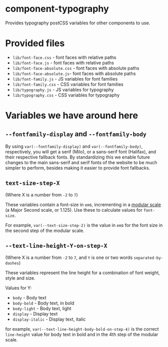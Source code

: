 # component-typography

Provides typography postCSS variables for other components to use.

# Provided files

* `lib/font-face.css` - font faces with relative paths
* `lib/font-face.js` - font faces with relative paths
* `lib/font-face-absolute.css` - font faces with absolute paths
* `lib/font-face-absolute.js`- font faces with absolute paths
* `lib/font-family.js` - JS variables for font families
* `lib/font-family.css` - CSS variables for font families
* `lib/typography.js` - JS variables for typography
* `lib/typography.css` - CSS variables for typography


# Variables we have around here


## `--fontfamily-display` and `--fontfamily-body`

By using `var(--fontfamily-display)` and `var(--fontfamily-body)`, respectively, you will get a serif (Milo), or a sans-serif font (Halifax), and their respective fallback fonts. By standardizing this we enable future changes to the main sans-serif and serif fonts of the website to be much simpler to perform, besides making it easier to provide font fallbacks.


## `text-size-step-X`

(Where X is a number from `-2` to `7`)

These variables contain a font-size in  `em`s, incrementing in a [modular scale](http://www.modularscale.com/?20&px&1.125&web&text) (a Major Second scale, or 1.125). Use these to calculate values for `font-size`.

For example, `var(--text-size-step-2)` is the value in `em`s for the font size in the second step of the modular scale.


## `--text-line-height-Y-on-step-X`

(Where X is a number from `-2` to `7`, and `Y` is one or two words `separated-by-dashes`)

These variables represent the line height for a combination of font weight, style and size.

Values for Y:

 * `body` - Body text
 * `body-bold` - Body text, in bold
 * `body-light` - Body text, light
 * `display` - Display text
 * `display-italic` - Display text, italic

for example, `var(--text-line-height-body-bold-on-step-4)` is the correct `line-height` value for body text in bold and in the 4th step of the modular scale.
